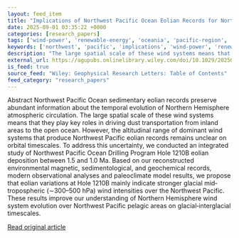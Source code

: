 ```yaml
---
layout: feed_item
title: "Implications of Northwest Pacific Ocean Eolian Records for Northern Hemisphere Wind System Evolution"
date: 2025-09-01 03:35:22 +0000
categories: [research_papers]
tags: ['wind-power', 'renewable-energy', 'oceania', 'pacific-region', 'urgent']
keywords: ['northwest', 'pacific', 'implications', 'wind-power', 'renewable-energy', 'pacific-region', 'oceania', 'urgent']
description: "The large spatial scale of these wind systems means that they play key roles in driving dust transportation from inland areas to the open ocean"
external_url: https://agupubs.onlinelibrary.wiley.com/doi/10.1029/2025GL115193?af=R
is_feed: true
source_feed: "Wiley: Geophysical Research Letters: Table of Contents"
feed_category: "research_papers"
---
```


Abstract Northwest Pacific Ocean sedimentary eolian records preserve abundant information about the temporal evolution of Northern Hemisphere atmospheric circulation. The large spatial scale of these wind systems means that they play key roles in driving dust transportation from inland areas to the open ocean. However, the altitudinal range of dominant wind systems that produce Northwest Pacific eolian records remains unclear on orbital timescales. To address this uncertainty, we conducted an integrated study of Northwest Pacific Ocean Drilling Program Hole 1210B eolian deposition between 1.5 and 1.0 Ma. Based on our reconstructed environmental magnetic, sedimentological, and geochemical records, modern observational analyses and paleoclimate model results, we propose that eolian variations at Hole 1210B mainly indicate stronger glacial mid‐tropospheric (∼300–500 hPa) wind intensities over the Northwest Pacific. These results improve our understanding of Northern Hemisphere wind system evolution over Northwest Pacific pelagic areas on glacial‐interglacial timescales.

[Read original article](https://agupubs.onlinelibrary.wiley.com/doi/10.1029/2025GL115193?af=R)
